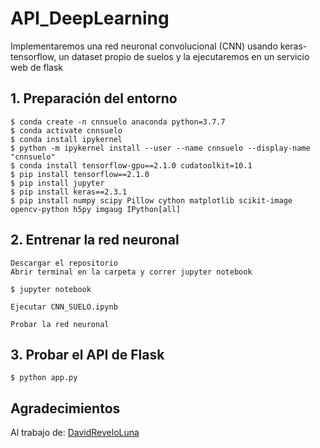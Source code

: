 # API_DeepLearning

Implementaremos una red neuronal convolucional (CNN) usando keras-tensorflow, un dataset propio de suelos y la ejecutaremos en un servicio web de flask


## 1. Preparación del entorno
    $ conda create -n cnnsuelo anaconda python=3.7.7
    $ conda activate cnnsuelo
    $ conda install ipykernel
    $ python -m ipykernel install --user --name cnnsuelo --display-name "cnnsuelo"
    $ conda install tensorflow-gpu==2.1.0 cudatoolkit=10.1
    $ pip install tensorflow==2.1.0
    $ pip install jupyter
    $ pip install keras==2.3.1
    $ pip install numpy scipy Pillow cython matplotlib scikit-image opencv-python h5py imgaug IPython[all]
    
 ## 2. Entrenar la red neuronal
 
    Descargar el repositorio
    Abrir terminal en la carpeta y correr jupyter notebook
    
    $ jupyter notebook
    
    Ejecutar CNN_SUELO.ipynb
    
    Probar la red neuronal
    
## 3. Probar el API de Flask

    $ python app.py


## Agradecimientos

Al trabajo de: 
[DavidReveloLuna](https://github.com/DavidReveloLuna/API_DeepLearning)
